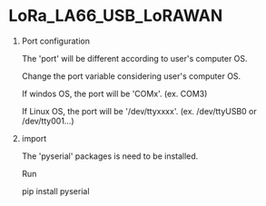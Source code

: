 # LoRa_LA66_USB_LoRAWAN

1. Port configuration

   The 'port' will be different according to user's computer OS.
   
   Change the port variable considering user's computer OS.
   
   If windos OS, the port will be 'COMx'. (ex. COM3)
   
   If Linux OS, the port will be '/dev/ttyxxxx'. (ex. /dev/ttyUSB0 or /dev/tty001...)

2. import

   The 'pyserial' packages is need to be installed.

   Run
   
   pip install pyserial
